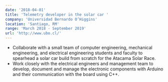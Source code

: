 ```yaml
---
date: '2018-04-01'
title: 'Telemetry developer in the solar car '
company: 'Universidad Bernardo O’Higgins'
location: 'Santiago, RM'
range: 'March 2018 - September 2019'
url: 'http://www.ubo.cl/'
---
```


- Collaborate with a small team of computer engineering, mechanical engineering, and electrical engineering students and faculty to spearhead a solar car build from scratch for the Atacama Solar Race.
- Work closely with the electrical engineers and management team to develop, document and manage the electronic components with Arduino and their communication with the board using C++.
